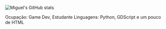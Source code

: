 ![Miguel's GitHub stats](https://github-readme-stats.vercel.app/api?username=miguelrochabh&show_icons=true&theme=dark&hide=prs)</br>

Ocupação: Game Dev, Estudante
Linguagens: Python, GDScript e um pouco de HTML
